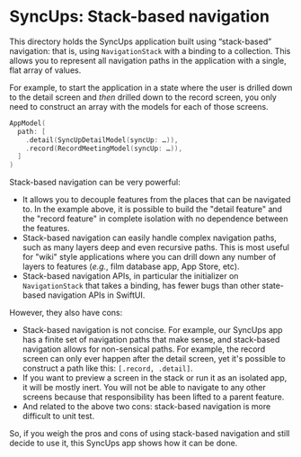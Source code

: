 # SyncUps: Stack-based navigation

This directory holds the SyncUps application built using “stack-based” navigation: that is, using 
`NavigationStack` with a binding to a collection. This allows you to represent all navigation paths 
in the application with a single, flat array of values. 

For example, to start the application in a state where the user is drilled down to the detail 
screen and _then_ drilled down to the record screen, you only need to construct an array with the 
models for each of those screens.

```swift
AppModel(
  path: [
    .detail(SyncUpDetailModel(syncUp: …)),
    .record(RecordMeetingModel(syncUp: …)),
  ]
)
```

Stack-based navigation can be very powerful:

* It allows you to decouple features from the places that can be navigated to. In the example above, 
it is possible to build the "detail feature" and the "record feature" in complete isolation with no 
dependence between the features.
* Stack-based navigation can easily handle complex navigation paths, such as many layers deep and 
even recursive paths. This is most useful for "wiki" style applications where you can drill down 
any number of layers to features (_e.g._, film database app, App Store, etc).
* Stack-based navigation APIs, in particular the initializer on `NavigationStack` that takes a 
binding, has fewer bugs than other state-based navigation APIs in SwiftUI.

However, they also have cons:

* Stack-based navigation is not concise. For example, our SyncUps app has a finite set of
navigation paths that make sense, and stack-based navigation allows for non-sensical paths. For
example, the  record screen can only ever happen after the detail screen, yet it's possible to
construct a path like this: `[.record, .detail]`.
* If you want to preview a screen in the stack or run it as an isolated app, it will be mostly 
inert. You will not be able to navigate to any other screens because that responsibility has been 
lifted to a parent feature.
* And related to the above two cons: stack-based navigation is more difficult to unit test. 

So, if you weigh the pros and cons of using stack-based navigation and still decide to use it, this 
SyncUps app shows how it can be done.
